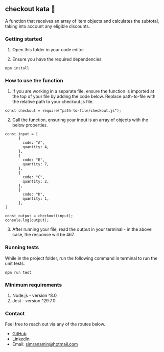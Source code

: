 ## checkout kata 🛒

A function that receives an array of item objects and calculates the subtotal, taking into account any eligible discounts.

### Getting started

1. Open this folder in your code editor

2. Ensure you have the required dependencies

```
npm install
```

### How to use the function

1. If you are working in a separate file, ensure the function is imported at the top of your file by adding the code below. Replace path-to-file with the relative path to your checkout.js file.

```
const checkout = require("path-to-file/checkout.js");
```

2. Call the function, ensuring your input is an array of objects with the below properties.

```
const input = [
      {
        code: "A",
        quantity: 4,
      },
      {
        code: "B",
        quantity: 7,
      },
      {
        code: "C",
        quantity: 2,
      },
      {
        code: "D",
        quantity: 1,
      },
]

const output = checkout(input);
console.log(output);
```

3. After running your file, read the output in your terminal - in the above case, the response will be 467.

### Running tests

While in the project folder, run the following command in terminal to run the unit tests. 

```
npm run test
```

### Minimum requirements

1. Node.js - version ^8.0 
2. Jest - version ^29.7.0


### Contact

Feel free to reach out via any of the routes below.

- [GitHub](https://github.com/noepse)
- [LinkedIn](https://www.linkedin.com/in/simran-amin/)
- Email: simranamin@hotmail.com
